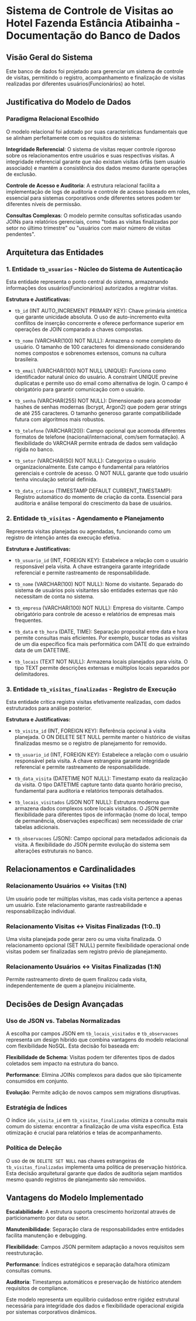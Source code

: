 # Sistema de Controle de Visitas ao Hotel Fazenda Estância Atibainha - Documentação do Banco de Dados

## Visão Geral do Sistema

Este banco de dados foi projetado para gerenciar um sistema de controle de visitas, permitindo o registro, acompanhamento e finalização de visitas realizadas por diferentes usuários(Funcionários) ao hotel.

## Justificativa do Modelo de Dados

### Paradigma Relacional Escolhido
O modelo relacional foi adotado por suas características fundamentais que se alinham perfeitamente com os requisitos do sistema:

**Integridade Referencial**: O sistema de visitas requer controle rigoroso sobre os relacionamentos entre usuários e suas respectivas visitas. A integridade referencial garante que não existam visitas órfãs (sem usuário associado) e mantém a consistência dos dados mesmo durante operações de exclusão.

**Controle de Acesso e Auditoria**: A estrutura relacional facilita a implementação de logs de auditoria e controle de acesso baseado em roles, essencial para sistemas corporativos onde diferentes setores podem ter diferentes níveis de permissão.

**Consultas Complexas**: O modelo permite consultas sofisticadas usando JOINs para relatórios gerenciais, como "todas as visitas finalizadas por setor no último trimestre" ou "usuários com maior número de visitas pendentes".

## Arquitetura das Entidades

### 1. Entidade `tb_usuarios` - Núcleo do Sistema de Autenticação

Esta entidade representa o ponto central do sistema, armazenando informações dos usuários(Funcionários) autorizados a registrar visitas.

**Estrutura e Justificativas:**

- `tb_id` (INT AUTO_INCREMENT PRIMARY KEY): Chave primária sintética que garante unicidade absoluta. O uso de auto-incremento evita conflitos de inserção concorrente e oferece performance superior em operações de JOIN comparado a chaves compostas.

- `tb_nome` (VARCHAR(100) NOT NULL): Armazena o nome completo do usuário. O tamanho de 100 caracteres foi dimensionado considerando nomes compostos e sobrenomes extensos, comuns na cultura brasileira.

- `tb_email` (VARCHAR(100) NOT NULL UNIQUE): Funciona como identificador natural único do usuário. A constraint UNIQUE previne duplicatas e permite uso do email como alternativa de login. O campo é obrigatório para garantir comunicação com o usuário.

- `tb_senha` (VARCHAR(255) NOT NULL): Dimensionado para acomodar hashes de senhas modernas (bcrypt, Argon2) que podem gerar strings de até 255 caracteres. O tamanho generoso garante compatibilidade futura com algoritmos mais robustos.

- `tb_telefone` (VARCHAR(20)): Campo opcional que acomoda diferentes formatos de telefone (nacional/internacional, com/sem formatação). A flexibilidade do VARCHAR permite entrada de dados sem validação rígida no banco.

- `tb_setor` (VARCHAR(50) NOT NULL): Categoriza o usuário organizacionalmente. Este campo é fundamental para relatórios gerenciais e controle de acesso. O NOT NULL garante que todo usuário tenha vinculação setorial definida.

- `tb_data_criacao` (TIMESTAMP DEFAULT CURRENT_TIMESTAMP): Registro automático do momento de criação da conta. Essencial para auditoria e análise temporal do crescimento da base de usuários.

### 2. Entidade `tb_visitas` - Agendamento e Planejamento

Representa visitas planejadas ou agendadas, funcionando como um registro de intenção antes da execução efetiva.

**Estrutura e Justificativas:**

- `tb_usuario_id` (INT, FOREIGN KEY): Estabelece a relação com o usuário responsável pela visita. A chave estrangeira garante integridade referencial e permite rastreamento de responsabilidade.

- `tb_nome` (VARCHAR(100) NOT NULL): Nome do visitante. Separado do sistema de usuários pois visitantes são entidades externas que não necessitam de conta no sistema.

- `tb_empresa` (VARCHAR(100) NOT NULL): Empresa do visitante. Campo obrigatório para controle de acesso e relatórios de empresas mais frequentes.

- `tb_data` e `tb_hora` (DATE, TIME): Separação proposital entre data e hora permite consultas mais eficientes. Por exemplo, buscar todas as visitas de um dia específico fica mais performática com DATE do que extraindo data de um DATETIME.

- `tb_locais` (TEXT NOT NULL): Armazena locais planejados para visita. O tipo TEXT permite descrições extensas e múltiplos locais separados por delimitadores.

### 3. Entidade `tb_visitas_finalizadas` - Registro de Execução

Esta entidade crítica registra visitas efetivamente realizadas, com dados estruturados para análise posterior.

**Estrutura e Justificativas:**

- `tb_visita_id` (INT, FOREIGN KEY): Referência opcional à visita planejada. O ON DELETE SET NULL permite manter o histórico de visitas finalizadas mesmo se o registro de planejamento for removido.

- `tb_usuario_id` (INT, FOREIGN KEY): Estabelece a relação com o usuário responsável pela visita. A chave estrangeira garante integridade referencial e permite rastreamento de responsabilidade.

- `tb_data_visita` (DATETIME NOT NULL): Timestamp exato da realização da visita. O tipo DATETIME capture tanto data quanto horário preciso, fundamental para auditoria e relatórios temporais detalhados.

- `tb_locais_visitados` (JSON NOT NULL): Estrutura moderna que armazena dados complexos sobre locais visitados. O JSON permite flexibilidade para diferentes tipos de informação (nome do local, tempo de permanência, observações específicas) sem necessidade de criar tabelas adicionais.

- `tb_observacoes` (JSON): Campo opcional para metadados adicionais da visita. A flexibilidade do JSON permite evolução do sistema sem alterações estruturais no banco.

## Relacionamentos e Cardinalidades

### Relacionamento Usuários ↔ Visitas (1:N)
Um usuário pode ter múltiplas visitas, mas cada visita pertence a apenas um usuário. Este relacionamento garante rastreabilidade e responsabilização individual.

### Relacionamento Visitas ↔ Visitas Finalizadas (1:0..1)
Uma visita planejada pode gerar zero ou uma visita finalizada. O relacionamento opcional (SET NULL) permite flexibilidade operacional onde visitas podem ser finalizadas sem registro prévio de planejamento.

### Relacionamento Usuários ↔ Visitas Finalizadas (1:N)
Permite rastreamento direto de quem finalizou cada visita, independentemente de quem a planejou inicialmente.

## Decisões de Design Avançadas

### Uso de JSON vs. Tabelas Normalizadas
A escolha por campos JSON em `tb_locais_visitados` e `tb_observacoes` representa um design híbrido que combina vantagens do modelo relacional com flexibilidade NoSQL. Esta decisão foi baseada em:

**Flexibilidade de Schema**: Visitas podem ter diferentes tipos de dados coletados sem impacto na estrutura do banco.

**Performance**: Elimina JOINs complexos para dados que são tipicamente consumidos em conjunto.

**Evolução**: Permite adição de novos campos sem migrations disruptivas.

### Estratégia de Índices
O índice `idx_visita_id` em `tb_visitas_finalizadas` otimiza a consulta mais comum do sistema: encontrar a finalização de uma visita específica. Esta otimização é crucial para relatórios e telas de acompanhamento.

### Política de Deleção
O uso de `ON DELETE SET NULL` nas chaves estrangeiras de `tb_visitas_finalizadas` implementa uma política de preservação histórica. Esta decisão arquitetural garante que dados de auditoria sejam mantidos mesmo quando registros de planejamento são removidos.

## Vantagens do Modelo Implementado

**Escalabilidade**: A estrutura suporta crescimento horizontal através de particionamento por data ou setor.

**Manutenibilidade**: Separação clara de responsabilidades entre entidades facilita manutenção e debugging.

**Flexibilidade**: Campos JSON permitem adaptação a novos requisitos sem reestruturação.

**Performance**: Índices estratégicos e separação data/hora otimizam consultas comuns.

**Auditoria**: Timestamps automáticos e preservação de histórico atendem requisitos de compliance.

Este modelo representa um equilíbrio cuidadoso entre rigidez estrutural necessária para integridade dos dados e flexibilidade operacional exigida por sistemas corporativos dinâmicos.